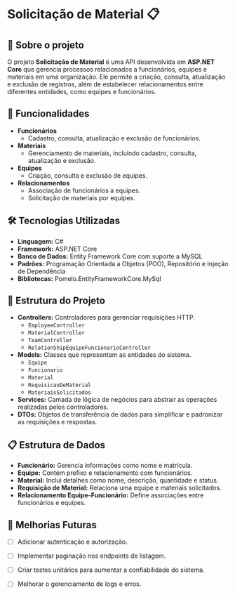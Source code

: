 # Solicitação de Material 📋

## 📖 Sobre o projeto
O projeto **Solicitação de Material** é uma API desenvolvida em **ASP.NET Core** que gerencia processos relacionados a funcionários,
equipes e materiais em uma organização. Ele permite a criação, consulta, atualização e exclusão de registros, 
além de estabelecer relacionamentos entre diferentes entidades, como equipes e funcionários.

## 🚀 Funcionalidades
- **Funcionários**  
  - Cadastro, consulta, atualização e exclusão de funcionários.
- **Materiais**  
  - Gerenciamento de materiais, incluindo cadastro, consulta, atualização e exclusão.
- **Equipes**  
  - Criação, consulta e exclusão de equipes.
- **Relacionamentos**  
  - Associação de funcionários a equipes.
  - Solicitação de materiais por equipes.

## 🛠️ Tecnologias Utilizadas
- **Linguagem:** C#
- **Framework:** ASP.NET Core
- **Banco de Dados:** Entity Framework Core com suporte a MySQL
- **Padrões:** Programação Orientada a Objetos (POO), Repositório e Injeção de Dependência
- **Bibliotecas:** Pomelo.EntityFrameworkCore.MySql

## 📂 Estrutura do Projeto
- **Controllers:** Controladores para gerenciar requisições HTTP.  
  - `EmployeeController`
  - `MaterialController`
  - `TeamController`
  - `RelationShipEquipeFuncionarioController`
- **Models:** Classes que representam as entidades do sistema.  
  - `Equipe`
  - `Funcionario`
  - `Material`
  - `RequisicaoDeMaterial`
  - `MateriaisSolicitados`
- **Services:** Camada de lógica de negócios para abstrair as operações realizadas pelos controladores.
- **DTOs:** Objetos de transferência de dados para simplificar e padronizar as requisições e respostas.

## 📋 Estrutura de Dados
- **Funcionário:** Gerencia informações como nome e matrícula.  
- **Equipe:** Contém prefixo e relacionamento com funcionários.  
- **Material:** Inclui detalhes como nome, descrição, quantidade e status.  
- **Requisição de Material:** Relaciona uma equipe e materiais solicitados.  
- **Relacionamento Equipe-Funcionário:** Define associações entre funcionários e equipes.


## 🔧 Melhorias Futuras

- [ ] Adicionar autenticação e autorização.
- [ ] Implementar paginação nos endpoints de listagem.
- [ ] Criar testes unitários para aumentar a confiabilidade do sistema.
- [ ] Melhorar o gerenciamento de logs e erros.

